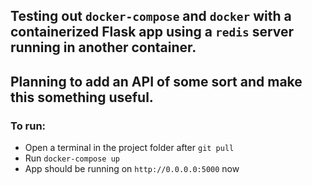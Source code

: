 Testing out `docker-compose` and `docker` with a containerized Flask app using a `redis` server running in another container.
--
Planning to add an API of some sort and make this something useful.
--
### To run:

- Open a terminal in the project folder after `git pull`
- Run `docker-compose up`
- App should be running on `http://0.0.0.0:5000` now